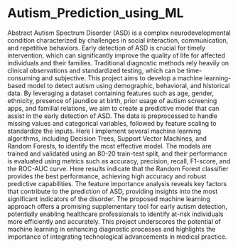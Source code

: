 # Autism_Prediction_using_ML
Abstract
 Autism Spectrum Disorder (ASD) is a complex neurodevelopmental condition 
characterized by challenges in social interaction, communication, and repetitive 
behaviors. Early detection of ASD is crucial for timely intervention, which can 
significantly improve the quality of life for affected individuals and their families. 
Traditional diagnostic methods rely heavily on clinical observations and standardized 
testing, which can be time-consuming and subjective.
 This project aims to develop a machine learning-based model to detect autism using 
demographic, behavioral, and historical data. By leveraging a dataset containing 
features such as age, gender, ethnicity, presence of jaundice at birth, prior usage of 
autism screening apps, and familial relations, we aim to create a predictive model that
 can assist in the early detection of ASD. The data is preprocessed to handle missing 
values and categorical variables, followed by feature scaling to standardize the inputs.
Here I implement several machine learning algorithms, including Decision Trees, Support 
Vector Machines, and Random Forests, to identify the most effective model. The 
models are trained and validated using an 80-20 train-test split, and their 
performance is evaluated using metrics such as accuracy, precision, recall, F1-score, 
and the ROC-AUC curve.
Here results indicate that the Random Forest classifier provides the best performance, 
achieving high accuracy and robust predictive capabilities. The feature importance 
analysis reveals key factors that contribute to the prediction of ASD, providing insights
 into the most significant indicators of the disorder.
 The proposed machine learning approach offers a promising supplementary tool for 
early autism detection, potentially enabling healthcare professionals to identify at-risk 
individuals more efficiently and accurately. This project underscores the potential of 
machine learning in enhancing diagnostic processes and highlights the importance of 
integrating technological advancements in medical practice.
